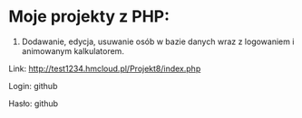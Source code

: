 # Moje projekty z PHP:

1. Dodawanie, edycja, usuwanie osób w bazie danych wraz z logowaniem i animowanym kalkulatorem.

Link:
http://test1234.hmcloud.pl/Projekt8/index.php

Login: github

Hasło: github

